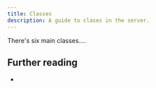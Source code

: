```yaml
---
title: Classes
description: A guide to clases in the server.
---
```


There's six main classes....

## Further reading

- 